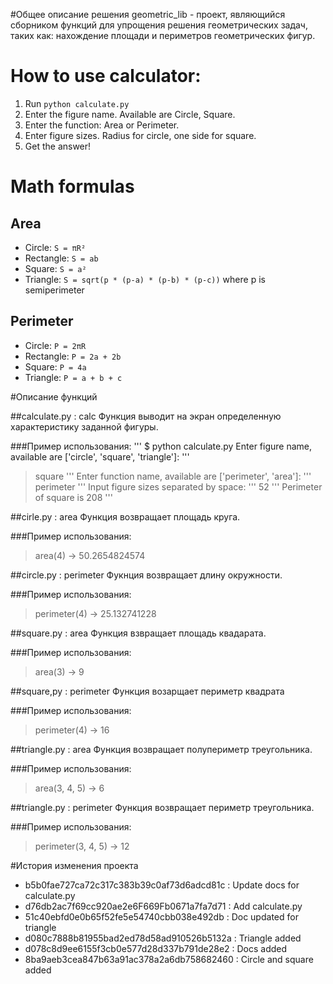 #Общее описание решения
geometric_lib - проект, являющийся сборником функций для упрощения решения геометрических задач, таких как: нахождение площади и периметров геометрических фигур.

# How to use calculator:
1. Run `python calculate.py`
2. Enter the figure name. Available are Circle, Square.
3. Enter the function: Area or Perimeter.
4. Enter figure sizes. Radius for circle, one side for square.
5. Get the answer!

# Math formulas
## Area
- Circle: `S = πR²`
- Rectangle: `S = ab`
- Square: `S = a²`
- Triangle: `S = sqrt(p * (p-a) * (p-b) * (p-c))` where p is semiperimeter

## Perimeter
- Circle: `P = 2πR`
- Rectangle: `P = 2a + 2b`
- Square: `P = 4a`
- Triangle: `P = a + b + c`

#Описание функций

##calculate.py : calc
Функция выводит на экран определенную характеристику заданной фигуры.

###Пример использования:
'''
$ python calculate.py
Enter figure name, available are ['circle', 'square', 'triangle']:
'''
> square
'''
Enter function name, available are ['perimeter', 'area']:
'''
> perimeter
'''
Input figure sizes separated by space:
'''
> 52
'''
Perimeter of square is 208
'''


##cirle.py : area
Функция возвращает площадь круга.

###Пример использования:
> area(4) -> 50.2654824574


##circle.py : perimeter
Фукнция возвращает длину окружности.

###Пример использования:
> perimeter(4) -> 25.132741228


##square.py : area
Функция взвращает площадь квадарата.

###Пример использования:
> area(3) -> 9


##square,py : perimeter
Функция возарщает периметр квадрата

###Пример использования:
> perimeter(4) -> 16


##triangle.py : area
Функция возвращает полупериметр треугольника.

###Пример использования:
> area(3, 4, 5) -> 6


##triangle.py : perimeter
Функция возвращает периметр треугольника.

###Пример использования:
> perimeter(3, 4, 5) -> 12


#История изменения проекта
- b5b0fae727ca72c317c383b39c0af73d6adcd81c : Update docs for calculate.py
- d76db2ac7f69cc920ae2e6F669Fb0671a7fa7d71 : Add calculate.py
- 51c40ebfd0e0b65f52fe5e54740cbb038e492db : Doc updated for triangle
- d080c7888b81955bad2ed78d58ad910526b5132a : Triangle added
- d078c8d9ee6155f3cb0e577d28d337b791de28e2 : Docs added
- 8ba9aeb3cea847b63a91ac378a2a6db758682460 : Circle and square added


